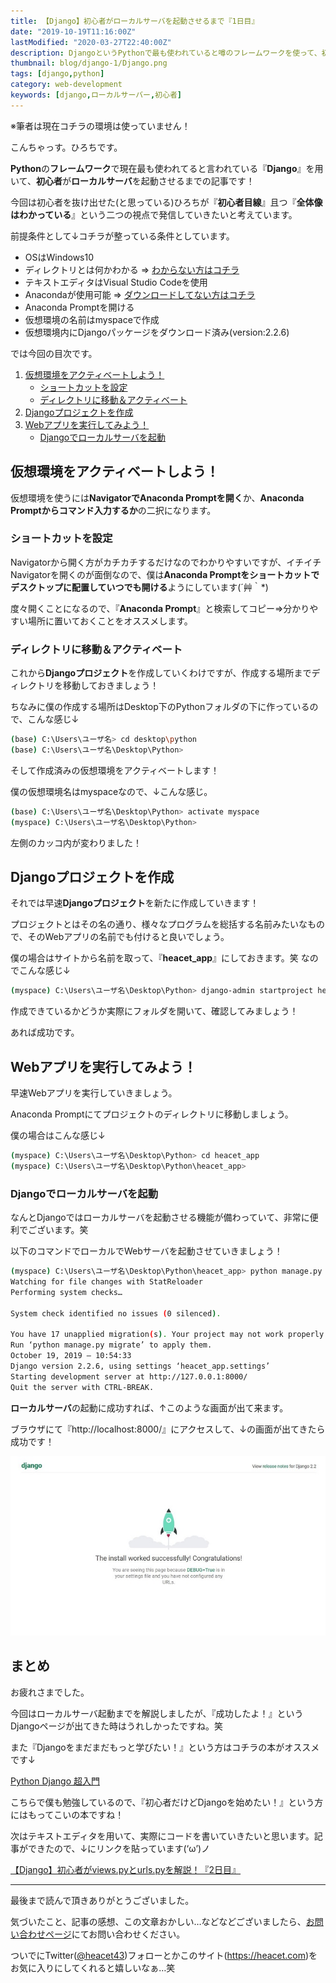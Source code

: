 ```yaml
---
title: 【Django】初心者がローカルサーバを起動させるまで『1日目』
date: "2019-10-19T11:16:00Z"
lastModified: "2020-03-27T22:40:00Z"
description: DjangoというPythonで最も使われていると噂のフレームワークを使って、初心者がプロジェクト作成からローカルサーバを起動させるまでまとめました。
thumbnail: blog/django-1/Django.png
tags: [django,python]
category: web-development
keywords: [django,ローカルサーバー,初心者]
---
```


※筆者は現在コチラの環境は使っていません！

こんちゃっす。ひろちです。

**Python**の**フレームワーク**で現在最も使われてると言われている『**Django**』を用いて、**初心者**が**ローカルサーバ**を起動させるまでの記事です！

今回は初心者を抜け出せた(と思っている)ひろちが『**初心者目線**』且つ『**全体像はわかっている**』という二つの視点で発信していきたいと考えています。

前提条件として↓コチラが整っている条件としています。

- OSはWindows10
- ディレクトリとは何かわかる ⇒ [わからない方はコチラ](/c-course2-1/)
- テキストエディタはVisual Studio Codeを使用
- Anacondaが使用可能 ⇒ [ダウンロードしてない方はコチラ](https://www.sejuku.net/blog/59340)
- Anaconda Promptを開ける
- 仮想環境の名前はmyspaceで作成
- 仮想環境内にDjangoパッケージをダウンロード済み(version:2.2.6)


では今回の目次です。

1. [仮想環境をアクティベートしよう！](/django-1/#h-jump1)
    - [ショートカットを設定](/django-1/#h-jump11)
    - [ディレクトリに移動＆アクティベート](/django-1/#h-jump12)
2. [Djangoプロジェクトを作成](/django-1/#h-jump2)
3. [Webアプリを実行してみよう！](/django-1/#h-jump3)
    - [Djangoでローカルサーバを起動](/django-1/#h-jump31)

<h2 id="h-jump1">仮想環境をアクティベートしよう！</h2>

仮想環境を使うには**NavigatorでAnaconda Promptを開く**か、**Anaconda Promptからコマンド入力するか**の二択になります。

<h3 id="h-jump11">ショートカットを設定</h3>

Navigatorから開く方がカチカチするだけなのでわかりやすいですが、イチイチNavigatorを開くのが面倒なので、僕は**Anaconda Promptをショートカットでデスクトップに配置していつでも開ける**ようにしています(´艸｀*)

度々開くことになるので、『**Anaconda Prompt**』と検索してコピー⇒分かりやすい場所に置いておくことをオススメします。

<h3 id="h-jump11">ディレクトリに移動＆アクティベート</h3>

これから**Djangoプロジェクト**を作成していくわけですが、作成する場所までディレクトリを移動しておきましょう！

ちなみに僕の作成する場所はDesktop下のPythonフォルダの下に作っているので、こんな感じ↓

```bash
(base) C:\Users\ユーザ名> cd desktop\python
(base) C:\Users\ユーザ名\Desktop\Python>
```

そして作成済みの仮想環境をアクティベートします！

僕の仮想環境名はmyspaceなので、↓こんな感じ。

```bash
(base) C:\Users\ユーザ名\Desktop\Python> activate myspace
(myspace) C:\Users\ユーザ名\Desktop\Python>
```

左側のカッコ内が変わりました！

<h2 id="h-jump2">Djangoプロジェクトを作成</h2>

それでは早速**Djangoプロジェクト**を新たに作成していきます！

プロジェクトとはその名の通り、様々なプログラムを総括する名前みたいなもので、そのWebアプリの名前でも付けると良いでしょう。

僕の場合はサイトから名前を取って、『**heacet_app**』にしておきます。笑
なのでこんな感じ↓

```bash
(myspace) C:\Users\ユーザ名\Desktop\Python> django-admin startproject heacet_app
```

作成できているかどうか実際にフォルダを開いて、確認してみましょう！

あれば成功です。

<h2 id="h-jump3">Webアプリを実行してみよう！</h2>

早速Webアプリを実行していきましょう。

Anaconda Promptにてプロジェクトのディレクトリに移動しましょう。

僕の場合はこんな感じ↓

```bash
(myspace) C:\Users\ユーザ名\Desktop\Python> cd heacet_app
(myspace) C:\Users\ユーザ名\Desktop\Python\heacet_app>
```

<h3 id="h-jump31">Djangoでローカルサーバを起動</h3>

なんとDjangoではローカルサーバを起動させる機能が備わっていて、非常に便利でございます。笑

以下のコマンドでローカルでWebサーバを起動させていきましょう！

```bash
(myspace) C:\Users\ユーザ名\Desktop\Python\heacet_app> python manage.py runserver
Watching for file changes with StatReloader
Performing system checks…

System check identified no issues (0 silenced).

You have 17 unapplied migration(s). Your project may not work properly until you apply the migrations for app(s): admin, auth, contenttypes, sessions.
Run ‘python manage.py migrate’ to apply them.
October 19, 2019 – 10:54:33
Django version 2.2.6, using settings ‘heacet_app.settings’
Starting development server at http://127.0.0.1:8000/
Quit the server with CTRL-BREAK. 
```

**ローカルサーバ**の起動に成功すれば、↑このような画面が出て来ます。

ブラウザにて『http://localhost:8000/』にアクセスして、↓の画面が出てきたら成功です！

![success](./success.jpeg)

## まとめ

お疲れさまでした。

今回はローカルサーバ起動までを解説しましたが、『成功したよ！』というDjangoページが出てきた時はうれしかったですね。笑

また『Djangoをまだまだもっと学びたい！』という方はコチラの本がオススメです↓

[Python Django 超入門](https://af.moshimo.com/af/c/click?a_id=1597531&p_id=170&pc_id=185&pl_id=27060&r_v=&s_v=&url=https%3A%2F%2Fwww.amazon.co.jp%2FPython-Django-%25E8%25B6%2585%25E5%2585%25A5%25E9%2596%2580-%25E6%258E%258C%25E7%2594%25B0%25E6%25B4%25A5%25E8%2580%25B6%25E4%25B9%2583%2Fdp%2F4798054488)

こちらで僕も勉強しているので、『初心者だけどDjangoを始めたい！』という方にはもってこいの本ですね！

次はテキストエディタを用いて、実際にコードを書いていきたいと思います。記事ができたので、↓にリンクを貼っています(‘ω’)ノ

[【Django】初心者がviews.pyとurls.pyを解説！『2日目』](/django-2/)

---

最後まで読んで頂きありがとうございました。

気づいたこと、記事の感想、この文章おかしい…などなどございましたら、[お問い合わせページ](/contact-form/)にてお問い合わせください。

ついでにTwitter([@heacet43](https://twitter.com/heacet43/))フォローとかこのサイト(https://heacet.com)をお気に入りにしてくれると嬉しいなぁ…笑
